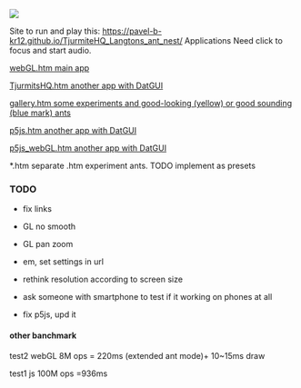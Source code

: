 ![](https://pavel-b-kr12.github.io/TjurmiteHQ_Langtons_ant_nest/scr/JSwebGL_2020.08.26.png)

Site to run and play this: <https://pavel-b-kr12.github.io/TjurmiteHQ_Langtons_ant_nest/>	 Applications Need click to focus and start audio.		

[webGL.htm main app](https://pavel-b-kr12.github.io/TjurmiteHQ_Langtons_ant_nest/js/webGL.htm   )

[TjurmitsHQ.htm  another app with DatGUI ](https://pavel-b-kr12.github.io/TjurmiteHQ_Langtons_ant_nest/js/TjurmitsHQ.htm  )

[gallery.htm  some experiments and good-looking (yellow) or good sounding (blue mark) ants ](https://pavel-b-kr12.github.io/TjurmiteHQ_Langtons_ant_nest/js/ants_gallery_js/index.htm  )

[p5js.htm  another app with DatGUI](https://pavel-b-kr12.github.io/TjurmiteHQ_Langtons_ant_nest/js/p5js.htm   )

[p5js_webGL.htm  another app with DatGUI](TODO   )

*.htm 					separate .htm experiment ants. TODO implement as presets

### TODO
* fix links

* GL no smooth

* GL pan zoom

* em, set settings in url

* rethink resolution according to screen size

* ask someone with smartphone to test if it working on phones at all 

* fix p5js, upd it

#### other banchmark

test2 webGL 8M ops = 220ms (extended ant mode)+  10~15ms draw

test1 js 100M ops =936ms


